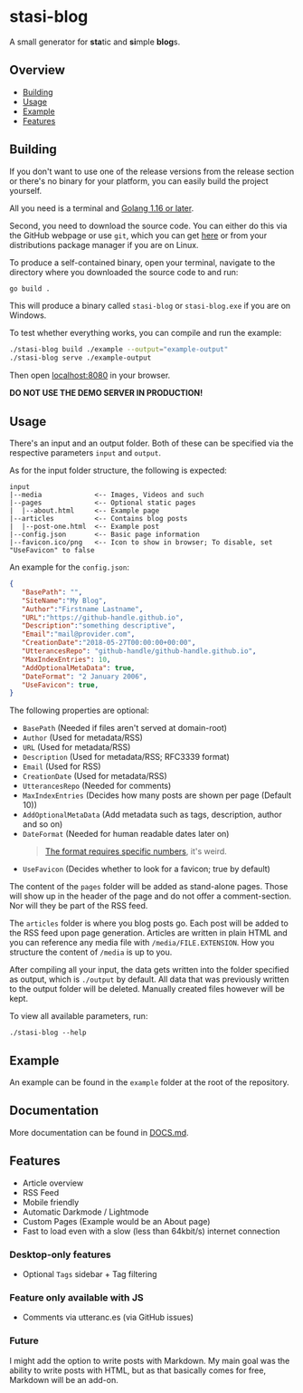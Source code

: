 # stasi-blog

A small generator for **sta**tic and **si**mple **blog**s.

## Overview

- [Building](#building)
- [Usage](#Usage)
- [Example](#example)
- [Features](#features)

## Building

If you don't want to use one of the release versions from the release section
or there's no binary for your platform, you can easily build the project
yourself.

All you need is a terminal and [Golang 1.16 or later](https://golang.org/dl/).

Second, you need to download the source code. You can either do this via the
GitHub webpage or use `git`, which you can get [here](https://git-scm.com/downloads)
or from your distributions package manager if you are on Linux.

To produce a self-contained binary, open your terminal, navigate to the
directory where you downloaded the source code to and run:

```sh
go build .
```

This will produce a binary called `stasi-blog` or `stasi-blog.exe` if you are
on Windows.

To test whether everything works, you can compile and run the example:

```sh
./stasi-blog build ./example --output="example-output"
./stasi-blog serve ./example-output
```

Then open [localhost:8080](http://localhost:8080) in your browser.

**DO NOT USE THE DEMO SERVER IN PRODUCTION!**

## Usage

There's an input and an output folder. Both of these can be specified via
the respective parameters `input` and `output`.

As for the input folder structure, the following is expected:

```plain
input
|--media             <-- Images, Videos and such
|--pages             <-- Optional static pages
|  |--about.html     <-- Example page
|--articles          <-- Contains blog posts
|  |--post-one.html  <-- Example post
|--config.json       <-- Basic page information
|--favicon.ico/png   <-- Icon to show in browser; To disable, set "UseFavicon" to false
```

An example for the `config.json`:

```json
{
   "BasePath": "",
   "SiteName":"My Blog",
   "Author":"Firstname Lastname",
   "URL":"https://github-handle.github.io",
   "Description":"something descriptive",
   "Email":"mail@provider.com",
   "CreationDate":"2018-05-27T00:00:00+00:00",
   "UtterancesRepo": "github-handle/github-handle.github.io",
   "MaxIndexEntries": 10,
   "AddOptionalMetaData": true,
   "DateFormat": "2 January 2006",
   "UseFavicon": true,
}
```

The following properties are optional:

- `BasePath` (Needed if files aren't served at domain-root)
- `Author` (Used for metadata/RSS)
- `URL` (Used for metadata/RSS)
- `Description` (Used for metadata/RSS; RFC3339 format)
- `Email` (Used for RSS)
- `CreationDate` (Used for metadata/RSS)
- `UtterancesRepo` (Needed for comments)
- `MaxIndexEntries` (Decides how many posts are shown per page (Default 10))
- `AddOptionalMetaData` (Add metadata such as tags, description, author and so on)
- `DateFormat` (Needed for human readable dates later on)
  > [The format requires specific numbers](https://golang.org/pkg/time/#pkg-constants), it's weird.
- `UseFavicon` (Decides whether to look for a favicon; true by default)

The content of the `pages` folder will be added as stand-alone pages. Those
will show up in the header of the page and do not offer a comment-section.
Nor will they be part of the RSS feed.

The `articles` folder is where you blog posts go. Each post will be added to
the RSS feed upon page generation. Articles are written in plain HTML and you
can reference any media file with `/media/FILE.EXTENSION`. How you structure
the content of `/media` is up to you.

After compiling all your input, the data gets written into the folder
specified as output, which is `./output` by default. All data that was
previously written to the output folder will be deleted. Manually created
files however will be kept.

To view all available parameters, run:

```shell
./stasi-blog --help
```

## Example

An example can be found in the `example` folder at the root of the repository.

## Documentation

More documentation can be found in [DOCS.md](/DOCS.md).

## Features

- Article overview
- RSS Feed
- Mobile friendly
- Automatic Darkmode / Lightmode
- Custom Pages (Example would be an About page)
- Fast to load even with a slow (less than 64kbit/s) internet connection

### Desktop-only features

- Optional `Tags` sidebar + Tag filtering

### Feature only available with JS

- Comments via utteranc.es (via GitHub issues)

### Future

I might add the option to write posts with Markdown. My main goal was the
ability to write posts with HTML, but as that basically comes for
free, Markdown will be an add-on.
